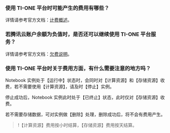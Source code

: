 ### 使用 TI-ONE 平台时可能产生的费用有哪些？

详情请参考官方文档：[计费概述](https://cloud.tencent.com/document/product/851/39693)。

### 若腾讯云账户余额为负值时，是否还可以继续使用 TI-ONE 平台服务？

详情请参考官方文档：[欠费说明](https://cloud.tencent.com/document/product/851/39695)。

### 使用 TI-ONE 平台时关于费用方面，有什么需要注意的地方吗？

Notebook 实例处于【运行中】状态时，会同时对【计算资源】和【存储资源】收费，若不需要使用【计算资源】，请及时【停止】实例。

停止成功后，Notebook 实例此时处于【已终止】状态，此时仅对【存储资源】收费。

若不需要存储数据，可对实例做【删除】处理，删除成功后，将不会有费用产生。 

>!【计算资源】费用按小时结算，【存储资源】费用按天结算。

